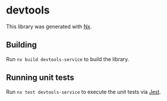 # devtools

This library was generated with [Nx](https://nx.dev).

## Building

Run `nx build devtools-service` to build the library.

## Running unit tests

Run `nx test devtools-service` to execute the unit tests via [Jest](https://jestjs.io).
